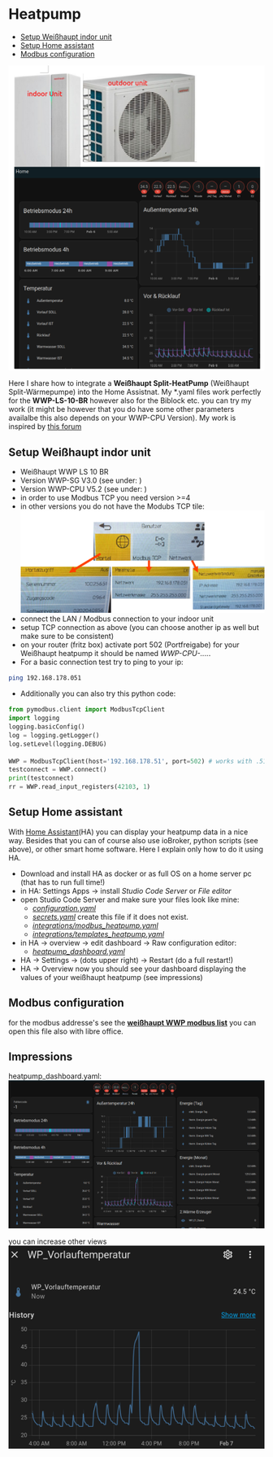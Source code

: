 # Heatpump
   * [Setup Weißhaupt indor unit](#setup-weißhaupt-indor-unit)
   * [Setup Home assistant](#setup-home-assistant)
   * [Modbus configuration](#modbus-configuration)

![alt text](doc/overview.png)

Here I share how to integrate a **Weißhaupt Split-HeatPump** (Weißhaupt Split-Wärmepumpe) into the Home Assistnat. My *.yaml files work perfectly for the **WWP-LS-10-BR** however also for the Biblock etc. you can try my work (it might be however that you do have some other parameters availalbe this also depends on your WWP-CPU Version). My work is inspired by [this forum](https://community.home-assistant.io/t/weishaupt-heatpump-integration-via-modbus/436823/144)

## Setup Weißhaupt indor unit
* Weißhaupt WWP LS 10 BR
* Version WWP-SG V3.0 (see under: )
* Version WWP-CPU V5.2 (see under: )
* in order to use Modbus TCP you need version >=4
* in other versions you do not have the Modubs TCP tile:
![alt text](doc/setup.png)
* connect the LAN / Modbus connection to your indoor unit
* setup TCP connection as above (you can choose another ip as well but make sure to be consistent)
* on your router (fritz box) activate port 502 (Portfreigabe) for your Weißhaupt heatpump it should be named *WWP-CPU-....*.
* For a basic connection test try to ping to your ip:
```bash
ping 192.168.178.051
```
* Additionally you can also try this python code:
```python
from pymodbus.client import ModbusTcpClient
import logging
logging.basicConfig()
log = logging.getLogger()
log.setLevel(logging.DEBUG)

WWP = ModbusTcpClient(host='192.168.178.51', port=502) # works with .51 do not use 051
testconnect = WWP.connect()
print(testconnect)
rr = WWP.read_input_registers(42103, 1)
```

## Setup Home assistant
With [Home Assistant](https://www.home-assistant.io/)(HA) you can display your heatpump data in a nice way. Besides that you can of course also use ioBroker, python scripts (see above), or other smart home software.
Here I explain only how to do it using HA.
* Download and install HA as docker or as full OS on a home server pc (that has to run full time!)
* in HA: Settings Apps -> install *Studio Code Server* or *File editor*
* open Studio Code Server and make sure your files look like mine:
    + *[configuration.yaml](code/configuration.yaml)*
    + *[secrets.yaml](code/secrets.yaml)* create this file if it does not exist.
    + *[integrations/modbus_heatpump.yaml](code/modbus_heatpump.yaml)*
    + *[integrations/templates_heatpump.yaml](code/templates_heatpump.yaml)*
* in HA -> overview -> edit dashboard -> Raw configuration editor:
    + *[heatpump_dashboard.yaml](code/heatpump_dashboard.yaml)*
* HA -> Settings -> (dots upper right) -> Restart (do a full restart!)
* HA -> Overview now you should see your dashboard displaying the values of your weißhaupt heatpump (see impressions)

## Modbus configuration
for the modbus addresse's see the **[weißhaupt WWP modbus list](modbus_wwp.xlsx)** you can open this file also with libre office.

## Impressions
heatpump_dashboard.yaml:
![alt text](doc/heatpump_dashboard.png)

you can increase other views
![alt text](doc/tmp.png)


<!-- 
## TODO
* Teste: 
* heat_pump_electric_power (JAZ Berechnung!) kein Wert wird angezeigt!
* WP_Warmwasser_Load automatisch          WP_Warmwasser_Load
* Teste systembetriebsartChange aendern!  SystembetriebsartChange

* save data to a db? how long is the data stored in HA? 
-->
